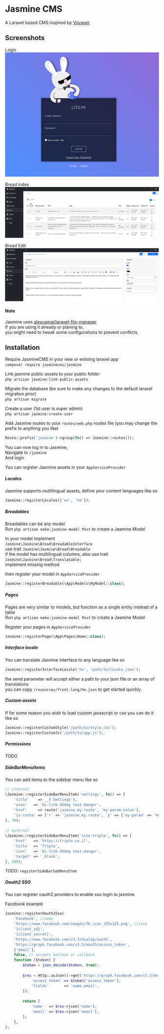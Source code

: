 # Jasmine CMS

A Laravel based CMS inspired by [Voyager](https://voyager.devdojo.com/).

## Screenshots

Login
![Login](https://github.com/JasmineCMS/jasmine/blob/master/screenshots/login.png?raw=true)

Bread index
![Login](https://github.com/JasmineCMS/jasmine/blob/master/screenshots/bread-index.png?raw=true)

Bread Edit
![Login](https://github.com/JasmineCMS/jasmine/blob/master/screenshots/bread-edit.png?raw=true)

#### Note

Jasmine uses [alexusmai/laravel-file-manager](https://github.com/alexusmai/laravel-file-manager)  
If you are using it already or planing to,  
you might need to tweak some configurations to prevent conflicts.

## Installation

Require JasmineCMS in your new or existing laravel app    
`composer require jasminecms/jasmine`

Link jasmine public assets to your public folder  
`php artisan jasmine:link-public-assets`

Migrate the database (be sure to make any changes to the default laravel migration prior)  
`php artisan migrate`

Create a user (1st user is super admin)  
`php artisan jasmine:create-user`

Add Jasmine routes to your `routes/web.php` routes file (you may change the prefix to anything you like)  

```php
Route::prefix('jasmine')->group(fn() => Jasmine::routes());
```

You can now log in to Jasmine,  
Navigate to `/jasmine`  
And login

You can register Jasmine assets in your `AppServiceProvider`

##### Locales

Jasmine supports multilingual assets, define your content languages like so

```php
Jasmine::registerLocales(['en', 'he']);
```

##### Breadables

Breadables can be any model  
Run `php artisan make:jasmine-model Post` to create a Jasmine Model

In your model implement  
`Jasmine\Jasmine\Bread\BreadableInterface`  
use trait `Jasmine\Jasmine\Bread\Breadable`  
if the model has multilingual columns, also use trait  
`Jasmine\Jasmine\Bread\Translatable;`  
implement missing method  

then register your model in `AppServiceProvider`

```php
Jasmine::registerBreadable(\App\Models\MyModel::class);
```

##### Pages

Pages are very similar to models, but function as a single entity instead of a table  
Run `php artisan make:jasmine-model Post` to create a Jasmine Model  

Register your pages in `AppServiceProvider`

```php
Jasmine::registerPage(\App\Pages\Home::class);
```

##### Interface locale

You can translate Jasmine interface to any language like so

```php
Jasmine::registerInterfaceLocale('he', 'path/to/locale.json');
```

the send parameter will accept either a path to your json file or an array of translations  
you can copy `/resources/front-lang/he.json` to get started quickly.

##### Custom assets

If for some reason you wish to load custom javascript or css you can do it like so

```php
Jasmine::registerCustomStyle('/path/to/style.css');
Jasmine::registerCustomJs('/path/to/app.js');
```

##### Permissions

TODO

##### SideBarMenuItems

You can add items to the sidebar menu like so

```php
// internal
\Jasmine::registerSideBarMenuItem('settings', fn() => [
    'title'    => __('Settings'),
    'icon'   => 'bi-link-45deg text-danger',
    'href'     => route('jasmine.my.route', 'my-param-value'),
    'is-route' => ['r' => 'jasmine.my.route', 'p' => ['my-param' => 'my-param-value']],
], 70);

// external
\Jasmine::registerSideBarMenuItem('site-triple', fn() => [
    'href'   => 'https://triple.co.il',
    'title'  => 'Triple',
    'icon'   => 'bi-link-45deg text-danger',
    'target' => '_blank',
], 100);
```

TODO: `registerSideBarSubMenuItem`

##### Oauth2 SSO

You can register oauth2 providers to enable sso login to jasmine

Facebook example

```php
Jasmine::registerOauth2Sso(
    'Facebook', //name
    'https://www.facebook.com/images/fb_icon_325x325.png', //icon
    '{client_id}',
    '{client_secret}',
    'https://www.facebook.com/v3.3/dialog/oauth',
    'https://graph.facebook.com/v3.3/oauth/access_token',
    ['email'],
    false, // accepts boolean or callback
    function ($token) {
        $token = json_decode($token, true);
        
        $res = Http::asJson()->get('https://graph.facebook.com/v3.3/me', [
            'access_token' => $token['access_token'],
            'fields'       => 'name,email',
        ]);
        
        return [
            'name'  => $res->json('name'),
            'email' => $res->json('email'),
        ];
    },
);
```
